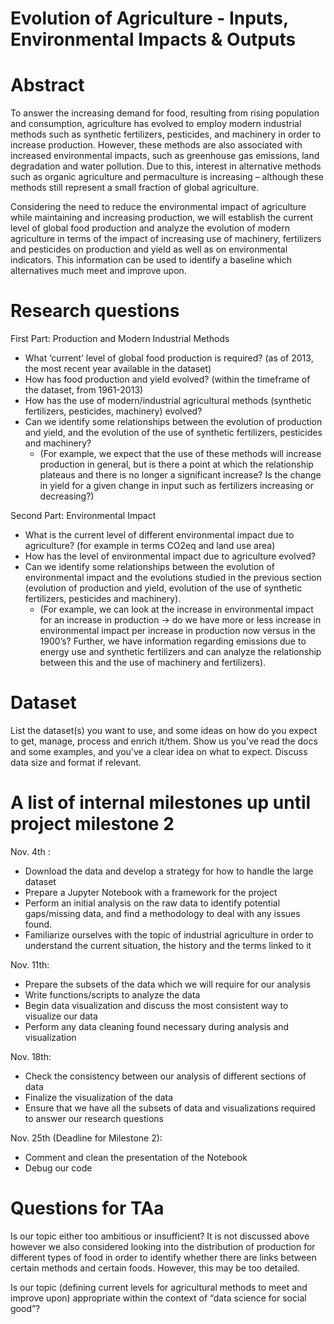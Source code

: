 # Evolution of Agriculture - Inputs, Environmental Impacts & Outputs

# Abstract
To answer the increasing demand for food, resulting from rising population and consumption, agriculture has evolved to employ modern industrial methods such as synthetic fertilizers, pesticides, and machinery in order to increase production.  However, these methods are also associated with increased environmental impacts, such as greenhouse gas emissions, land degradation and water pollution. Due to this, interest in alternative methods such as organic agriculture and permaculture is increasing – although these methods still represent a small fraction of global agriculture.
 
Considering the need to reduce the environmental impact of agriculture while maintaining and increasing production, we will establish the current level of global food production and analyze the evolution of modern agriculture in terms of the impact of increasing use of machinery, fertilizers and pesticides on production and yield as well as on environmental indicators. This information can be used to identify a baseline which alternatives much meet and improve upon. 


# Research questions
First Part: Production and Modern Industrial Methods
- What ‘current’ level of global food production is required? (as of 2013, the most recent year available in the dataset)
- How has food production and yield evolved? (within the timeframe of the dataset, from 1961-2013) 
- How has the use of modern/industrial agricultural methods (synthetic fertilizers, pesticides, machinery) evolved? 
- Can we identify some relationships between the evolution of production and yield, and the evolution of the use of synthetic fertilizers, pesticides and machinery? 
  - (For example, we expect that the use of these methods will increase production in general, but is there a point at which the relationship plateaus and there is no longer a significant increase? Is the change in yield for a given change in input such as fertilizers increasing or decreasing?) 
  
Second Part: Environmental Impact
- What is the current level of different environmental impact due to agriculture? (for example in terms CO2eq and land use area) 
- How has the level of environmental impact due to agriculture evolved? 
- Can we identify some relationships between the evolution of environmental impact and the evolutions studied in the previous section (evolution of production and yield, evolution of the use of synthetic fertilizers, pesticides and machinery). 
  - (For example, we can look at the increase in environmental impact for an increase in production → do we have more or less increase in environmental impact per increase in production now versus in the 1900’s? Further,  we have information regarding emissions due to energy use and synthetic fertilizers and can analyze the relationship between this and the use of machinery and fertilizers).


# Dataset
List the dataset(s) you want to use, and some ideas on how do you expect to get, manage, process and enrich it/them. Show us you've read the docs and some examples, and you've a clear idea on what to expect. Discuss data size and format if relevant.

# A list of internal milestones up until project milestone 2
Nov. 4th :
- Download the data and develop a strategy for how to handle the large dataset
- Prepare a Jupyter Notebook with a framework for the project
- Perform an initial analysis on the raw data to identify potential gaps/missing data, and find a methodology to deal with any issues found.
- Familiarize ourselves with the topic of industrial agriculture in order to understand the current situation, the history and the terms linked to it

Nov. 11th:
- Prepare the subsets of the data which we will require for our analysis 
- Write functions/scripts to analyze the data 
- Begin data visualization and discuss the most consistent way to visualize our data
- Perform any data cleaning found necessary during analysis and visualization 
  
Nov. 18th:
- Check the consistency between our analysis of different sections of data
- Finalize the visualization of the data
- Ensure that we have all the subsets of data and visualizations required to answer our research questions 

Nov. 25th (Deadline for Milestone 2):
- Comment and clean the presentation of the Notebook
- Debug our code 


# Questions for TAa
Is our topic either too ambitious or insufficient? 
It is not discussed above however we also considered looking into the distribution of production for different types of food in order to identify whether there are links between certain methods and certain foods. However, this may be too detailed. 

Is our topic (defining current levels for agricultural methods to meet and improve upon) appropriate within the context of “data science for social good”?

